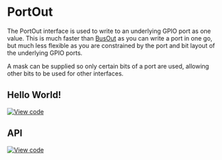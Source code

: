 # PortOut

The PortOut interface is used to write to an underlying GPIO port as one value. This is much faster than [BusOut](BusOut.md) as you can write a port in one go, but much less flexible as you are constrained by the port and bit layout of the underlying GPIO ports.

A mask can be supplied so only certain bits of a port are used, allowing other bits to be used for other interfaces. 

## Hello World!

[![View code](https://www.mbed.com/embed/?url=https://developer.mbed.org/users/mbed_official/code/PortOut_HelloWorld/)](https://developer.mbed.org/users/mbed_official/code/PortOut_HelloWorld/file/9bbfdb1487ff/main.cpp) 

## API

[![View code](https://www.mbed.com/embed/?type=library)](https://developer.mbed.org/users/mbed_official/code/mbed/docs/tip/classmbed_1_1PortOut.html) 
